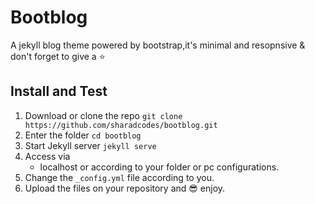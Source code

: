 # Bootblog
A jekyll blog theme powered by bootstrap,it's minimal and resopnsive & don't forget to give a :star:

## Install and Test

1. Download or clone the repo
   `git clone https://github.com/sharadcodes/bootblog.git`
2. Enter the folder
   `cd bootblog`
3. Start Jekyll server
   `jekyll serve`
4. Access via
   * localhost or according to your folder or pc configurations.
5. Change the `_config.yml` file according to you.
6. Upload the files on your repository and :sunglasses: enjoy.
